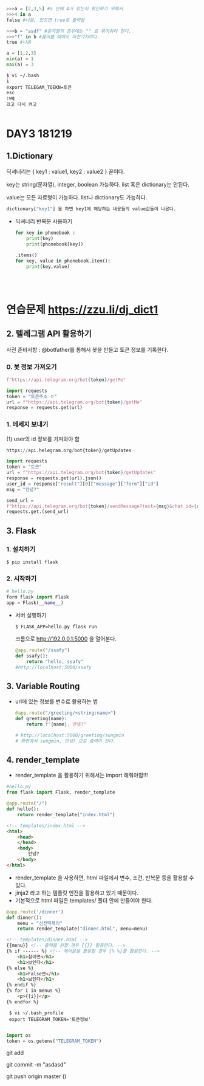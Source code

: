 ```python
>>>a = [2,3,5] #a 안에 4가 있는지 확인하기 위해서
>>>4 in a
false #나옴, 있으면 true로 출력됨

>>>b = "asdf" #문자열의 경우에는 "" 로 묶어줘야 한다.
>>>"f" in b #물어볼 때에도 마찬가지이다.
true #나옴
```



```python
a = [1,2,3]
min(a) = 1
max(a) = 3
```



```git bash
$ vi ~/.bash 
i
export TELEGAM_TOEKN=토큰
esc
:wq
끄고 다시 켜고


```



# DAY3 181219

## 1.Dictionary

딕셔너리는 { key1 : value1, key2 : value2 } 꼴이다.

key는 string(문자열), integer, boolean 가능하다. list 혹은 dictionary는 안된다.

value는 모든 자료형이 가능하다. list나 dictionary도 가능하다.



```python
dictionary["key1"] 을 하면 key1에 해당하는 내용들의 value값들이 나온다.
```



- 딕셔너리 반복문 사용하기



  ```python
  for key in phonebook : 
      print(key)
      print(phonebook[key])
      
  .items()
  for key, value in phonebook.item():
      print(key,value)
      
  
      
  ```


# 연습문제 https://zzu.li/dj_dict1



## 2. 텔레그램 API 활용하기



사전 준비사항 : @botfather를 통해서 봇을 만들고 토큰 정보를 기록한다.

### 0. 봇 정보 가져오기

```python
f"https://api.telegram.org/bot{token}/getMe"
```

```python
import requests
token = "토큰주소 ㅇ"
url = f"https://api.telegram.org/bot{token}/getMe"
response = requests.get(url)
```



### 1. 메세지 보내기

(1) user의 id 정보를 가져와야 함

```python
https://api.helegram.org/bot{token}/getUpdates
```

```python
import requests
token = "토큰"
url = f"https://api.telegram.org/bot{token}/getUpdates"
response = requests.get(url).json()
user_id = response["result"][0]["message"]["form"]["id"]
msg = "안녕?"

send_url = 
f"https://api.telegram.org/bot{token}/sendMessage?text={msg}&chat_id={user_id}"
requests.get.(send_url)

```



## 3. Flask

### 1. 설치하기

```git bash
$ pip install flask
```

### 2. 시작하기

```python
# hello.py
form flask import Flask
app = Flask(__name__)
```

- 서버 실행하기

  ```git bash
  $ FLASK_APP=hello.py flask run
  ```

  크롬으로 http://192.0.0.1:5000 을 열어본다.

  ```python
  @app.route("/ssafy")
  def ssafy():
      return "hello, ssafy"
  #http://localhost:5000/ssafy
  ```


## 3. Variable Routing

- url에 있는 정보를 변수로 활용하는 법

  ```python
  @app.route("/greeting/<string:name>")
  def greeting(name):
      return f"{name}, 안녕?"
  
  # http://localhost:5000/greeting/sungmin
  # 화면에서 sungmin, 안녕? 으로 출력이 된다.
  ```


## 4. render_template

- render_template 을 활용하기 위해서는 import 해줘야함!!!

```python
#hello.py
from flask import Flask, render_template

@app.route("/")
def hello():
    return render_template("index.html")
```

```html
<!-- templates/index.html -->
<html>
    <head>
    </head>
    <body>
        안녕?
    </body>
</html>
```

- render_template 을 사용하면, html 파일에서 변수, 조건, 반복문 등을 활용할 수 있다.
- jinja2 라고 하는 템플릿 엔진을 활용하고 있기 때문이다.
- 기본적으로 html 파일은 templates/ 폴더 안에 만들어야 한다.

```python
@app.route('/dinner')
def dinner():
    menu = "신전떡볶이"
    return render_template("dinner.html", menu=menu)
```

```html
<!-- templates/dinner.html -->
{{menu}} <!-- 출력을 원할 경우 {{}} 활용한다. -->
{% if ------ %} <!-- 제어문을 활용할 경우 {% %}를 활용한다. -->
	<h1>참이면</h1>
	<h1>보인다</h1>
{% else %}
	<h1>False면</h1>
	<h1>보인다</h1>
{% endif %}
{% for i in menus %}
	<p>{{i}}</p>
{% endfor %}
```



```git 
 $ vi ~/.bash_profile
 export TELEGRAM_TOKEN='토큰정보'
 
```

```python
import os
token = os.getenv("TELEGRAM_TOKEN")
```



git add

git commit -m "asdasd"

git push origin master ()